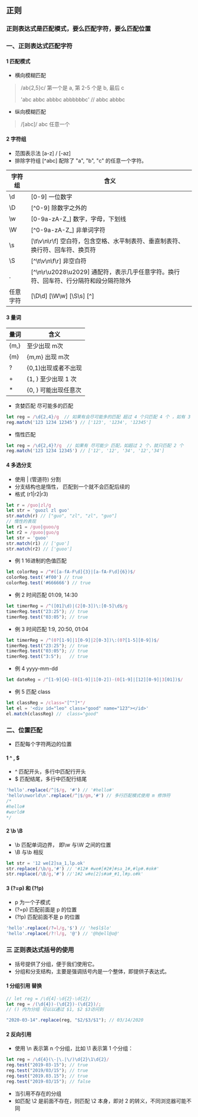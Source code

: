 ## 正则
### 正则表达式是匹配模式，要么匹配字符，要么匹配位置

### 一、正则表达式匹配字符
#### 1 匹配模式
- 横向模糊匹配
> /ab{2,5}c/ 第一个是 a, 第 2-5 个是 b, 最后 c
> 
> 'abc abbc abbbc abbbbbbc' // abbc abbbc
> 
- 纵向模糊匹配 
> /[abc]/ abc 任意一个


#### 2 字符组
- 范围表示法 [a-z] / [-az]
- 排除字符组 [^abc] 配除了 "a", "b", "c" 的任意一个字符。

| 字符组 | 含义 |
| --- | --- |
| \d | [0-9] 一位数字|
| \D | [^0-9] 除数字之外的 |
| \w | [0-9a-zA-Z_] 数字，字母，下划线 |
| \W | [^0-9a-zA-Z_] 非单词字符 |
| \s | [\t\v\n\r\f] 空白符，包含空格、水平制表符、垂直制表符、换行符、回车符、换页符 |
| \S | [^\t\v\n\f\r] 非空白符 |
| . | [^\n\r\u2028\u2029] 通配符，表示几乎任意字符。换行符、回车符、行分隔符和段分隔符除外 |
| 任意字符 | [\D\d] [\W\w] [\S\s] [^] |

#### 3 量词
| 量词 | 含义  |
| --- | --- |
| {m,} | 至少出现 m次 |
| {m} | {m,m} 出现 m次 |
| ? | {0,1}出现或者不出现 |
| + | {1, } 至少出现 1 次 |
| * | {0, } 可能出现任意次 |
- 贪婪匹配 尽可能多的匹配 
```js
let reg = /\d{2,4}/g  // 如果有会尽可能多的匹配 超过 4 个只匹配 4 个 ，如有 3 个就匹配 3 个
reg.match('123 1234 12345') // ['123', '1234', '12345']

```
- 惰性匹配
```js
let reg = /\d{2,4}?/g  // 如果有 尽可能少 匹配，如超过 2 个，就只匹配 2 个
reg.match('123 1234 12345') // ['12', '12', '34', '12','34']

```

#### 4 多选分支
- 使用 | (管道符) 分割
- 分支结构也是惰性， 匹配到一个就不会匹配后续的
- 格式 (r1|r2|r3)
```js
let r = /guo|zl/g
let str = 'guozl zl guo'
str.match(r) // ["guo", "zl", "zl", "guo"]
// 惰性的表现
let r1 = /guo|guoo/g
let r2 = /guoo|guo/g
let str = 'guoo'
str.match(r1) // ['guo']
str.match(r2) // ['guoo']
```
- 例 1 16进制的色值匹配
```js
let colorReg = /^#([a-fA-F\d]{3}|[a-fA-F\d]{6})$/
colorReg.test('#f00') // true
colorReg.test('#666666') // true
```
- 例 2 时间匹配 01:09, 14:30
```js
let timerReg = /^([01]\d)|(2[0-3])\:[0-5]\d$/g
timerReg.test("23:25"); // true
timerReg.test("03:05"); // true
```
- 例 3 时间匹配 1:9, 20:50, 01:04
```js
let timerReg = /^(0?[1-9]|1[0-9]|2[0-3])\:(0?[1-5][0-9])$/
timerReg.test("23:25"); // true
timerReg.test("03:05"); // true
timerReg.test("3:5");   // true
```
- 例 4 yyyy-mm-dd
```js
let dateReg = /^[1-9]{4}-(0[1-9]|1[0-2])-(0[1-9]|[12][0-9]|3[01])$/
```
- 例 5 匹配 class
```js
let classReg = /class="[^"]*"/
let el = '<div id="leo" class="good" name="123"></id>'
el.match(classReg) //  class="good"
```

### 二、位置匹配
- 匹配每个字符两边的位置
#### 1 ^ , $
- ^ 匹配开头，多行中匹配行开头
- $  匹配结尾，多行中匹配行结尾
```js
'hello'.replace(/^|$/g, '#') // '#hello#'
'hello\nworld\n'.replace(/^|$/gm,'#') // 多行匹配模式使用 m 修饰符
/*
#hello#
#world#
*/ 
```
#### 2 \b  \B
- \b 匹配单词边界， 即\w 与\W 之间的位置
- \B 与\b 相反
```js
let str = '12 we[2]sa_1,lp.ok'
str.replace(/\b/g,'#') // '#12# #we#[#2#]#sa_1#,#lp#.#ok#'
str.replace(/\B/g,'#') //'1#2 w#e[2]s#a#_#1,l#p.o#k'
```

#### 3 (?=p) 和 (?!p)
- p 为一个子模式
- (?=p) 匹配前面是 p 的位置
- (?!p) 匹配前面不是 p 的位置
```js
'hello'.replace(/?=l/g,'$') // 'he$l$lo'
'hello'.replace(/?!l/g, '@') // '@h@ell@o@'
```


### 三 正则表达式括号的使用
- 括号提供了分组，便于我们使用它。
- 分组和分支结构，主要是强调括号内是一个整体，即提供子表达式。
#### 1 分组引用 替换 
```js
// let reg = /\d{4]-\d{2}-\d{2}/
let reg = /(\d{4})-(\d{2})-(\d{2})/;
// () 内为分组 可以以通过 $1, $2 $3访问到

"2020-03-14".replace(reg, "$2/$3/$1"); // 03/14/2020
```
#### 2 反向引用 
- 使用 \n 表示第 n 个分组，比如 \1 表示第 1 个分组：
```js
let reg = /\d{4}(\-|\.|\/)\d{2}\1\d{2}/
reg.test("2019-03-15"); // true
reg.test("2019/03/15"); // true
reg.test("2019.03.15"); // true
reg.test("2019-03/15"); // false
```
- 当引用不存在的分组
- 如匹配 \2 是前面不存在，则匹配 \2 本身，即对 2 的转义，不同浏览器可能不同